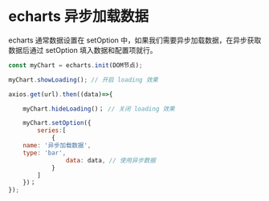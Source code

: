 # echarts 异步加载数据

echarts 通常数据设置在 setOption 中，如果我们需要异步加载数据，在异步获取数据后通过 setOption 填入数据和配置项就行。

```js
const myChart = echarts.init(DOM节点);

myChart.showLoading(); // 开启 loading 效果

axios.get(url).then((data)=>{

    myChart.hideLoading()； // 关闭 loading 效果

    myChart.setOption({
        series:[
            {    
    name: '异步加载数据',
    type: 'bar',
                data: data, // 使用异步数据
            }
        ]
    })；
});
```